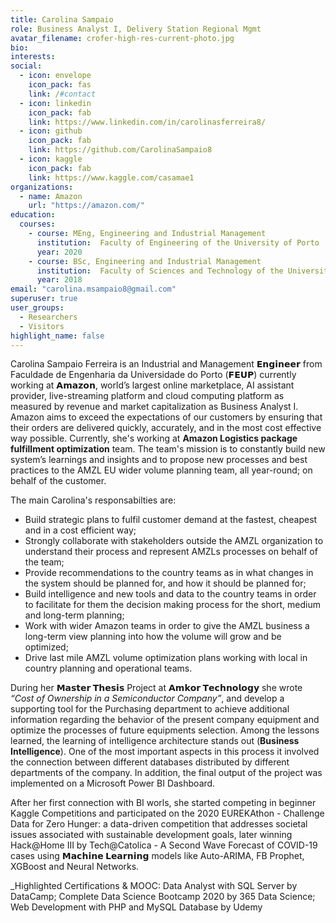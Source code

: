 ```yaml
---
title: Carolina Sampaio
role: Business Analyst I, Delivery Station Regional Mgmt
avatar_filename: crofer-high-res-current-photo.jpg
bio:
interests:
social:
  - icon: envelope
    icon_pack: fas
    link: /#contact
  - icon: linkedin
    icon_pack: fab
    link: https://www.linkedin.com/in/carolinasferreira8/
  - icon: github
    icon_pack: fab
    link: https://github.com/CarolinaSampaio8
  - icon: kaggle
    icon_pack: fab
    link: https://www.kaggle.com/casamae1
organizations:
  - name: Amazon
    url: "https://amazon.com/"
education:
  courses:
    - course: MEng, Engineering and Industrial Management 
      institution:  Faculty of Engineering of the University of Porto
      year: 2020
    - course: BSc, Engineering and Industrial Management
      institution:  Faculty of Sciences and Technology of the University of Coimbra
      year: 2018
email: "carolina.msampaio8@gmail.com"
superuser: true
user_groups:
  - Researchers
  - Visitors
highlight_name: false
---
```

Carolina Sampaio Ferreira is an Industrial and Management 𝗘𝗻𝗴𝗶𝗻𝗲𝗲𝗿 from Faculdade de Engenharia da Universidade do Porto (𝗙𝗘𝗨𝗣) currently working at 𝗔𝗺𝗮𝘇𝗼𝗻,  world’s largest online marketplace, AI assistant provider, live-streaming platform and cloud computing platform as measured by revenue and market capitalization as Business Analyst I.
Amazon aims to exceed the expectations of our customers by ensuring that their orders are delivered quickly, accurately, and in the most cost effective way possible. 
Currently, she's working at  **Amazon Logistics package fulfillment optimization** team. The team's mission is to constantly build new system’s learnings and insights and to propose new processes and best practices to the AMZL EU wider volume planning team, all year-round; on behalf of the customer. 

The main Carolina's responsabilties are:
  - Build strategic plans to fulfil customer demand at the fastest, cheapest and in a cost efficient way; 
  - Strongly collaborate with stakeholders outside the AMZL organization to understand their process and represent AMZLs processes on behalf of the team; 
  - Provide recommendations to the country teams as in what changes in the system should be planned for, and how it should be planned for; 
  - Build intelligence and new tools and data to the country teams in order to facilitate for them the decision making process for the short, medium and long-term planning;
  - Work with wider Amazon teams in order to give the AMZL business a long-term view planning into how the volume will grow and be optimized; 
  - Drive last mile AMZL volume optimization plans working with local in country planning and operational teams.

During her **𝗠𝗮𝘀𝘁𝗲𝗿 𝗧𝗵𝗲𝘀𝗶𝘀** Project at **𝗔𝗺𝗸𝗼𝗿 𝗧𝗲𝗰𝗵𝗻𝗼𝗹𝗼𝗴𝘆** she wrote  _“Cost of Ownership in a Semiconductor Company”_, and develop a supporting tool for the Purchasing department to achieve additional information regarding the behavior of the present company equipment and optimize the processes of future equipments selection. Among the lessons learned, the learning of intelligence architecture stands out (**Business Intelligence**). One of the most important aspects in this process it involved the connection between different databases distributed by different departments of the company. In addition, the final output of the project was implemented on a Microsoft Power BI Dashboard.

After her first connection with BI worls, she started competing in beginner Kaggle Competitions and participated on the 2020 EUREKAthon - Challenge Data for Zero Hunger: a data-driven competition that addresses societal issues associated with sustainable development goals, later winning Hack@Home III by Tech@Catolica - A Second Wave Forecast of COVID-19 cases using **𝗠𝗮𝗰𝗵𝗶𝗻𝗲 𝗟𝗲𝗮𝗿𝗻𝗶𝗻𝗴** models like Auto-ARIMA, FB Prophet, XGBoost and Neural Networks.


_Highlighted Certifications &  MOOC:  Data Analyst with SQL Server by DataCamp; Complete Data Science Bootcamp 2020 by 365 Data Science; Web Development with PHP and MySQL Database  by Udemy
